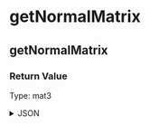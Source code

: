 # getNormalMatrix

## getNormalMatrix


### Return Value

  Type: mat3

<details><summary>JSON</summary>

```
{
  "Type": "getNormalMatrix",
  "Name": "getNormalMatrix",
  "Category": 1,
  "InputPins": [],
  "OutputPins": [
    {
      "Id": "",
      "Type": "mat3"
    }
  ]
}
```

</details>

